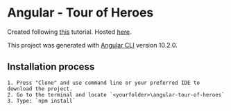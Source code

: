 # Angular - Tour of Heroes

Created following <a href="https://angular.io/tutorial" target="_blank">this</a> tutorial. 
Hosted <a href="https://aulifarm.github.io/angular-tour-of-heroes/" target="_blank">here</a>.

This project was generated with [Angular CLI](https://github.com/angular/angular-cli) version 10.2.0.

## Installation process

    1. Press "Clone" and use command line or your preferred IDE to download the project.
    2. Go to the terminal and locate `<yourfolder>\angular-tour-of-heroes`
    3. Type: `npm install`


